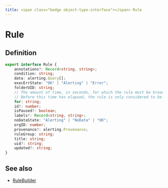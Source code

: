 ```yaml
---
title: <span class="badge object-type-interface"></span> Rule
---
```

# <span class="badge object-type-interface"></span> Rule

## Definition

```typescript
export interface Rule {
	annotations?: Record<string, string>;
	condition: string;
	data: alerting.Query[];
	execErrState: "OK" | "Alerting" | "Error";
	folderUID: string;
	// The amount of time, in seconds, for which the rule must be breached for the rule to be considered to be Firing.
	// Before this time has elapsed, the rule is only considered to be Pending.
	for: string;
	id?: number;
	isPaused?: boolean;
	labels?: Record<string, string>;
	noDataState: "Alerting" | "NoData" | "OK";
	orgID: number;
	provenance?: alerting.Provenance;
	ruleGroup: string;
	title: string;
	uid?: string;
	updated?: string;
}

```
## See also

 * <span class="badge builder"></span> [RuleBuilder](./builder-RuleBuilder.md)
